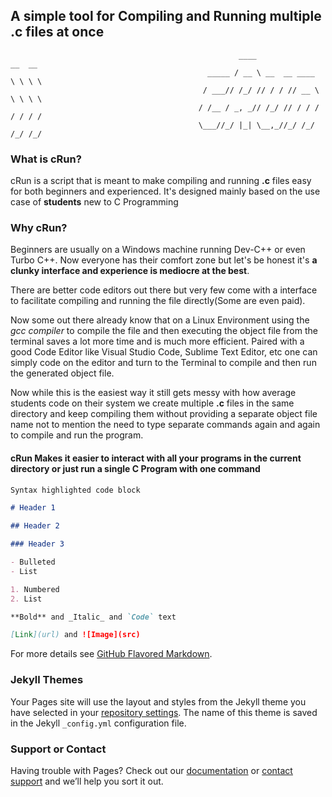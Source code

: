 ## A simple tool for Compiling and Running multiple .c files at once
                                                       ____                __  __
                                                _____ / __ \ __  __ ____   \ \ \ \
                                               / ___// /_/ // / / // __ \   \ \ \ \
                                              / /__ / _, _// /_/ // / / /   / / / /
                                              \___//_/ |_| \__,_//_/ /_/   /_/ /_/

### What is cRun?

cRun is a script that is meant to make compiling and running **.c** files easy for both beginners and experienced. It's designed mainly based on the use case of **students** new to C Programming

### Why cRun?

Beginners are usually on a Windows machine running Dev-C++ or even Turbo C++. Now everyone has their comfort zone but let's be honest it's **a clunky interface and experience is mediocre at the best**.

There are better code editors out there but very few come with a interface to facilitate compiling and running the file directly(Some are even paid).

Now some out there already know that on a Linux Environment using the _gcc compiler_ to compile the file and then executing the object file from the terminal saves a lot more time and is much more efficient. Paired with a good Code Editor like Visual Studio Code, Sublime Text Editor, etc one can simply code on the editor and turn to the Terminal to compile and then run the generated object file.

Now while this is the easiest way it still gets messy with how average students code on their system we create multiple **.c** files in the same directory and keep compiling them without providing a separate object file name not to mention the need to type separate commands again and again to compile and run the program.

#### cRun Makes it easier to interact with all your programs in the current directory or just run a single C Program with one command

```markdown
Syntax highlighted code block

# Header 1

## Header 2

### Header 3

- Bulleted
- List

1. Numbered
2. List

**Bold** and _Italic_ and `Code` text

[Link](url) and ![Image](src)
```

For more details see
[GitHub Flavored Markdown](https://guides.github.com/features/mastering-markdown/).

### Jekyll Themes

Your Pages site will use the layout and styles from the Jekyll theme you have
selected in your
[repository settings](https://github.com/snehashis365/SimpleScriptsForBash/settings).
The name of this theme is saved in the Jekyll `_config.yml` configuration file.

### Support or Contact

Having trouble with Pages? Check out our
[documentation](https://help.github.com/categories/github-pages-basics/) or
[contact support](https://github.com/contact) and we’ll help you sort it out.
